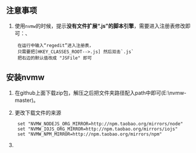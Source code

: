 ## 注意事项
1. 使用`nvmw`的时候，提示**没有文件扩展“.js”的脚本引擎**，需要进入注册表修改即可：、

		在运行中输入“regedit”进入注册表，
		只需要把[HKEY_CLASSES_ROOT-->.js] 然后双击`.js`
		把右边的默认值改成 "JSFile" 即可

## 安装nvmw
1. 在github上面下载zip包，解压之后把文件夹路径配入path中即可(E:\nvmw-master)。
2. 更改下载文件的来源

		set "NVMW_NODEJS_ORG_MIRROR=http://npm.taobao.org/mirrors/node"
		set "NVMW_IOJS_ORG_MIRROR=http://npm.taobao.org/mirrors/iojs"
		set "NVMW_NPM_MIRROR=http://npm.taobao.org/mirrors/npm"
3. 